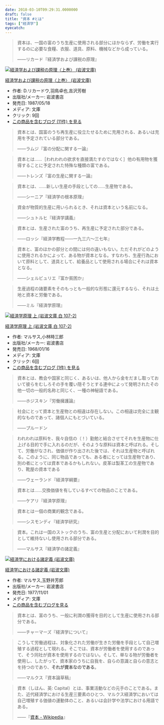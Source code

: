```yaml
---
date: 2018-03-10T09:29:31.0000000
draft: false
title: "資本 #とは"
tags: ["経済学"]
eyecatch: 
---
```


<blockquote>
<p>資本は、一国の富のうち生産に使用される部分にほかならず、労働を実行するのに必要な食糧、衣服、道具、原料、機械などから成っている。</p><p>――リカード『経済学および課税の原理』</p>

</blockquote>
<p><div class="hatena-asin-detail"><a href="http://www.amazon.co.jp/exec/obidos/ASIN/4003410912/bestylesnet-22/"><img src="https://images-fe.ssl-images-amazon.com/images/I/510HW787%2B7L._SL160_.jpg" class="hatena-asin-detail-image" alt="経済学および課税の原理〈上巻〉 (岩波文庫)" title="経済学および課税の原理〈上巻〉 (岩波文庫)"></a><div class="hatena-asin-detail-info"><p class="hatena-asin-detail-title"><a href="http://www.amazon.co.jp/exec/obidos/ASIN/4003410912/bestylesnet-22/">経済学および課税の原理〈上巻〉 (岩波文庫)</a></p><ul><li><span class="hatena-asin-detail-label">作者:</span> D.リカードウ,羽鳥卓也,吉沢芳樹</li><li><span class="hatena-asin-detail-label">出版社/メーカー:</span> 岩波書店</li><li><span class="hatena-asin-detail-label">発売日:</span> 1987/05/18</li><li><span class="hatena-asin-detail-label">メディア:</span> 文庫</li><li> <span class="hatena-asin-detail-label">クリック</span>: 9回</li><li><a href="http://d.hatena.ne.jp/asin/4003410912/bestylesnet-22" target="_blank">この商品を含むブログ (11件) を見る</a></li></ul></div><div class="hatena-asin-detail-foot"></div></div></p>

<blockquote>
<p>資本とは、国富のうち再生産に役立たせるために充用される、あるいは充用を予定されている部分である。</p><p>――ラムジ『富の分配に関する一論』</p>

</blockquote>

<blockquote>
<p>資本とは……［われわれの欲求を直接満たすのではなく］他の有用物を獲得することに予定された特殊な種類の富である。</p><p>――トレンズ『富の生産に関する一論』</p>

</blockquote>

<blockquote>
<p>資本とは、……新しい生産の手段としての……生産物である。</p><p>――シーニア『経済学の根本原理』</p>

</blockquote>

<blockquote>
<p>資金が物質的生産に用いられるとき、それは資本という名前になる。</p><p>――シュトルヒ『経済学講義』</p>

</blockquote>

<blockquote>
<p>資本とは、生産された富のうち、再生産に予定された部分である。</p><p>――ロッシ『経済学教程――一九三六～三七年』</p>

</blockquote>

<blockquote>
<p>資本と、富のほかの部分との間には何の違いもない。ただそれがどのように使用されるかによって、ある物が資本となる。すなわち、生産行為において原料として、道具として、給養品として使用される場合にそれは資本となる。</p><p>――シェルビュリエ『富か貧困か』</p>

</blockquote>

<blockquote>
<p>生産過程の諸要素をそのもっとも一般的な形態に還元するなら、それは土地と資本と労働である。</p><p>――ミル『経済学原理』</p>

</blockquote>
<p><div class="hatena-asin-detail"><a href="http://www.amazon.co.jp/exec/obidos/ASIN/4003410726/bestylesnet-22/"><img src="https://images-fe.ssl-images-amazon.com/images/I/51A5reP3TXL._SL160_.jpg" class="hatena-asin-detail-image" alt="経済学原理 上 (岩波文庫 白 107-2)" title="経済学原理 上 (岩波文庫 白 107-2)"></a><div class="hatena-asin-detail-info"><p class="hatena-asin-detail-title"><a href="http://www.amazon.co.jp/exec/obidos/ASIN/4003410726/bestylesnet-22/">経済学原理 上 (岩波文庫 白 107-2)</a></p><ul><li><span class="hatena-asin-detail-label">作者:</span> マルサス,小林時三郎</li><li><span class="hatena-asin-detail-label">出版社/メーカー:</span> 岩波書店</li><li><span class="hatena-asin-detail-label">発売日:</span> 1968/01/16</li><li><span class="hatena-asin-detail-label">メディア:</span> 文庫</li><li> <span class="hatena-asin-detail-label">クリック</span>: 6回</li><li><a href="http://d.hatena.ne.jp/asin/4003410726/bestylesnet-22" target="_blank">この商品を含むブログ (1件) を見る</a></li></ul></div><div class="hatena-asin-detail-foot"></div></div></p>

<blockquote>
<p>資本とは、教会や国家と同じく、あるいは、他人から金をだまし取っておいて彼らをむしろその手を覆い隠そうとする連中によって発明されたその他一切の一般的名称と同じく、一種の神秘語である。</p><p>――ホジスキン『労働擁護論』</p>

</blockquote>

<blockquote>
<p>社会にとって資本と生産物との相違は存在しない。この相違は完全に主観的なものであって、諸個人にもとづいている。</p><p>――プルードン</p>

</blockquote>

<blockquote>
<p>われわれは原料を、我々自信の（！）勤勉と結合させてそれを生産物に仕上げる目的で手に入れるのだが、そのような原料は資本と呼ばれる。そして、労働がなされ、価値が作り出された後では、それは生産物と呼ばれる。このように、同じ物品であっても、ある者にとっては生産物であり、別の者にとっては資本であるかもしれない。皮革は製革工の生産物であり、靴屋の資本である</p><p>――ウェーランド『経済学綱要』</p>

</blockquote>

<blockquote>
<p>資本とは……交換価値を有しているすべての物品のことである。</p><p>――ケアリ『経済学原理』</p>

</blockquote>

<blockquote>
<p>資本とは一個の商業的観念である。</p><p>――シスモンディ『経済学研究』</p>

</blockquote>

<blockquote>
<p>資本。これは一国のストックのうち、富の生産と分配において利潤を目的として維持ないし使用される部分である。</p><p>――マルサス『経済学の諸定義』</p>

</blockquote>
<p><div class="hatena-asin-detail"><a href="http://www.amazon.co.jp/exec/obidos/ASIN/4003410742/bestylesnet-22/"><img src="https://images-fe.ssl-images-amazon.com/images/I/51xD9tfEN2L._SL160_.jpg" class="hatena-asin-detail-image" alt="経済学における諸定義 (岩波文庫)" title="経済学における諸定義 (岩波文庫)"></a><div class="hatena-asin-detail-info"><p class="hatena-asin-detail-title"><a href="http://www.amazon.co.jp/exec/obidos/ASIN/4003410742/bestylesnet-22/">経済学における諸定義 (岩波文庫)</a></p><ul><li><span class="hatena-asin-detail-label">作者:</span> マルサス,玉野井芳郎</li><li><span class="hatena-asin-detail-label">出版社/メーカー:</span> 岩波書店</li><li><span class="hatena-asin-detail-label">発売日:</span> 1977/11/01</li><li><span class="hatena-asin-detail-label">メディア:</span> 文庫</li><li><a href="http://d.hatena.ne.jp/asin/4003410742/bestylesnet-22" target="_blank">この商品を含むブログを見る</a></li></ul></div><div class="hatena-asin-detail-foot"></div></div></p>

<blockquote>
<p>資本とは、富のうち、一般に利潤の獲得を目的として生産に使用される部分である。</p><p>――チャーマーズ『経済学について』</p>

</blockquote>

<blockquote>
<p>こうして労働過程は、対象化された労働が生きた労働を手段として自己増殖する過程として現れる。そこでは、資本が労働者を使用するのであって、そう同社が資本を使用するのではない。そして、単なる物が労働者を使用し、したがって、資本家のうちに自我を、自らの意識と自らの意志とを持つのであり、<b>それが資本なのである</b>。</p><p>――マルクス『資本論草稿』</p>

</blockquote>

<blockquote>
<p>資本（しほん、英: Capital）とは、事業活動などの元手のことである。また、近代経済学における生産三要素のひとつ、マルクス経済学においては自己増殖する価値の運動体のこと、あるいは会計学や法学における用語である。</p><p>――『<a href="https://ja.wikipedia.org/wiki/%E8%B3%87%E6%9C%AC">&#x8CC7;&#x672C; - Wikipedia</a>』</p>

</blockquote>
